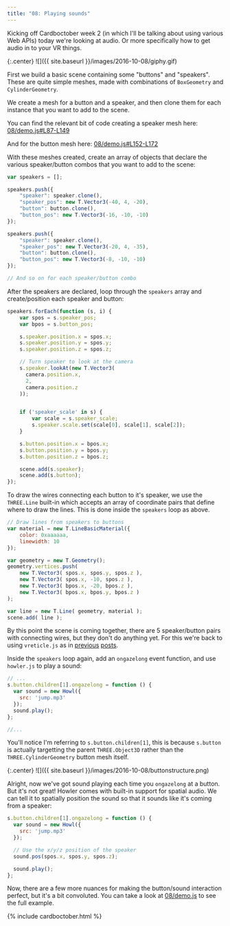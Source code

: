 ```yaml
---
title: "08: Playing sounds"
---
```


Kicking off Cardboctober week 2 (in which I'll be talking about using various Web APIs) today we're looking at audio. Or more specifically how to get audio in to your VR things.

<!-- more -->

{:.center}
![]({{ site.baseurl }}/images/2016-10-08/giphy.gif)

First we build a basic scene containing some "buttons" and "speakers". These are quite simple meshes, made with combinations of `BoxGeometry` and `CylinderGeometry`.

We create a mesh for a button and a speaker, and then clone them for each instance that you want to add to the scene.

You can find the relevant bit of code creating a speaker mesh here: [08/demo.js#L87-L149](https://github.com/cardboctober/max/blob/master/08/demo.js#L87-L149)

And for the button mesh here: [08/demo.js#L152-L172](https://github.com/cardboctober/max/blob/master/08/demo.js#L152-L172)

With these meshes created, create an array of objects that declare the various speaker/button combos that you want to add to the scene:

```javascript
var speakers = [];

speakers.push({
    "speaker": speaker.clone(),
    "speaker_pos": new T.Vector3(-40, 4, -20),
    "button": button.clone(),
    "button_pos": new T.Vector3(-16, -10, -10)
});

speakers.push({
    "speaker": speaker.clone(),
    "speaker_pos": new T.Vector3(-20, 4, -35),
    "button": button.clone(),
    "button_pos": new T.Vector3(-8, -10, -10)
});

// And so on for each speaker/button combo

```

After the speakers are declared, loop through the `speakers` array and create/position each speaker and button:

```javascript
speakers.forEach(function (s, i) {
    var spos = s.speaker_pos;
    var bpos = s.button_pos;

    s.speaker.position.x = spos.x;
    s.speaker.position.y = spos.y;
    s.speaker.position.z = spos.z;

    // Turn speaker to look at the camera
    s.speaker.lookAt(new T.Vector3(
      camera.position.x,
      2,
      camera.position.z
    ));


    if ('speaker_scale' in s) {
        var scale = s.speaker_scale;
        s.speaker.scale.set(scale[0], scale[1], scale[2]);
    }

    s.button.position.x = bpos.x;
    s.button.position.y = bpos.y;
    s.button.position.z = bpos.z;

    scene.add(s.speaker);
    scene.add(s.button);
});
```

To draw the wires connecting each button to it's speaker, we use the `THREE.Line` built-in which accepts an array of coordinate pairs that define where to draw the lines. This is done inside the `speakers` loop as above.

```javascript
// Draw lines from speakers to buttons
var material = new T.LineBasicMaterial({
    color: 0xaaaaaa,
    linewidth: 10
});

var geometry = new T.Geometry();
geometry.vertices.push(
    new T.Vector3( spos.x, spos.y, spos.z ),
    new T.Vector3( spos.x, -10, spos.z ),
    new T.Vector3( bpos.x, -20, bpos.z ),
    new T.Vector3( bpos.x, bpos.y, bpos.z )
);

var line = new T.Line( geometry, material );
scene.add( line );
```

By this point the scene is coming together, there are 5 speaker/button pairs with connecting wires, but they don't do anything yet. For this we're back to using `vreticle.js` as in [previous](/post/cardboctober-03) [posts](/post/cardboctober-06).

Inside the `speakers` loop again, add an `ongazelong` event function, and use `howler.js` to play a sound:

```javascript
// ...
s.button.children[1].ongazelong = function () {
  var sound = new Howl({
    src: 'jump.mp3'
  });
  sound.play();
};

//...
```

You'll notice I'm referring to `s.button.children[1]`, this is because `s.button` is actually targetting the parent `THREE.Object3D` rather than the `THREE.CylinderGeometry` button mesh itself.

{:.center}
![]({{ site.baseurl }}/images/2016-10-08/buttonstructure.png)

Alright, now we've got sound playing each time you `ongazelong` at a button. But it's not great! Howler comes with built-in support for spatial audio. We can tell it to spatially position the sound so that it sounds like it's coming from a speaker:

```javascript
s.button.children[1].ongazelong = function () {
  var sound = new Howl({
    src: 'jump.mp3'
  });

  // Use the x/y/z position of the speaker
  sound.pos(spos.x, spos.y, spos.z);

  sound.play();
};
```

Now, there are a few more nuances for making the button/sound interaction perfect, but it's a bit convoluted. You can take a look at [08/demo.js](https://github.com/cardboctober/max/blob/master/08/demo.js) to see the full example.

{% include cardboctober.html %}
